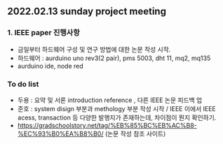 
## 2022.02.13 sunday project meeting 
 
 
### 1. IEEE paper 진행사항 

- 금일부터 하드웨어 구성 및 연구 방법에 대한 논문 작성 시작. 
- 하드웨어 : aurduino uno rev3(2 pair), pms 5003, dht 11, mq2, mq135 
- aurduino ide, node red 

### To do list
- 두용 : 요약 및 서론 introduction reference , 다른 IEEE 논문 피드백 업 
- 준호 : system disign 부분과 methology 부분 작성 시작 / IEEE 이에서 IEEE acess, transaction 등 다양한 발행지가 존재하는데, 차이점이 뭔지 확인하기. 
- https://gradschoolstory.net/tag/%EB%85%BC%EB%AC%B8-%EC%93%B0%EA%B8%B0/ (논문 작성 참조 사이트) 
